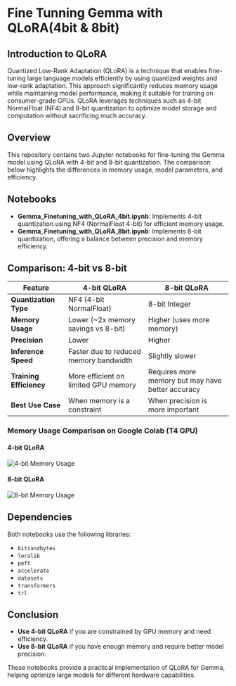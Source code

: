 # Fine Tunning Gemma with QLoRA(4bit & 8bit)

## Introduction to QLoRA
Quantized Low-Rank Adaptation (QLoRA) is a technique that enables fine-tuning large language models efficiently by using quantized weights and low-rank adaptation. This approach significantly reduces memory usage while maintaining model performance, making it suitable for training on consumer-grade GPUs. QLoRA leverages techniques such as 4-bit NormalFloat (NF4) and 8-bit quantization to optimize model storage and computation without sacrificing much accuracy.

## Overview
This repository contains two Jupyter notebooks for fine-tuning the Gemma model using QLoRA with 4-bit and 8-bit quantization. The comparison below highlights the differences in memory usage, model parameters, and efficiency.

## Notebooks
- **Gemma_Finetuning_with_QLoRA_4bit.ipynb**: Implements 4-bit quantization using NF4 (NormalFloat 4-bit) for efficient memory usage.
- **Gemma_Finetuning_with_QLoRA_8bit.ipynb**: Implements 8-bit quantization, offering a balance between precision and memory efficiency.

## Comparison: 4-bit vs 8-bit

| Feature              | 4-bit QLoRA | 8-bit QLoRA |
|----------------------|------------|------------|
| **Quantization Type** | NF4 (4-bit NormalFloat) | 8-bit Integer |
| **Memory Usage**     | Lower (~2x memory savings vs 8-bit) | Higher (uses more memory) |
| **Precision**        | Lower | Higher |
| **Inference Speed**  | Faster due to reduced memory bandwidth | Slightly slower |
| **Training Efficiency** | More efficient on limited GPU memory | Requires more memory but may have better accuracy |
| **Best Use Case**    | When memory is a constraint | When precision is more important |

### Memory Usage Comparison on Google Colab (T4 GPU)
#### 4-bit QLoRA
![4-bit Memory Usage](./QLoRA_Model_4bit.jpg)

#### 8-bit QLoRA
![8-bit Memory Usage](./QLoRA_Model_8bit.jpg)

## Dependencies
Both notebooks use the following libraries:
- `bitsandbytes`
- `loralib`
- `peft`
- `accelerate`
- `datasets`
- `transformers`
- `trl`

## Conclusion
- **Use 4-bit QLoRA** if you are constrained by GPU memory and need efficiency.
- **Use 8-bit QLoRA** if you have enough memory and require better model precision.

These notebooks provide a practical implementation of QLoRA for Gemma, helping optimize large models for different hardware capabilities.